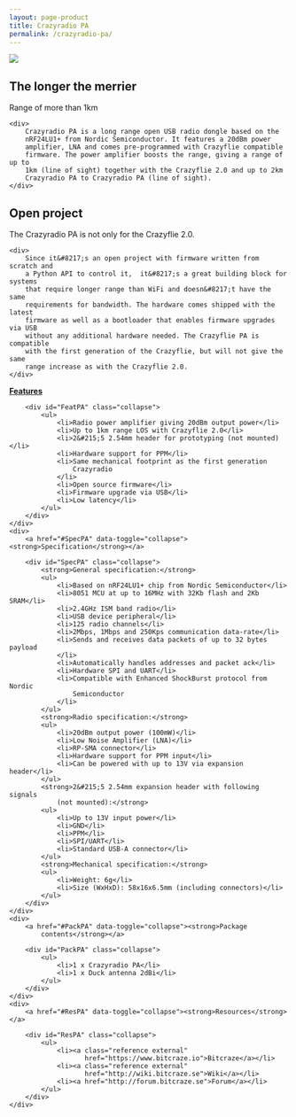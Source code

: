 ```yaml
---
layout: page-product
title: Crazyradio PA
permalink: /crazyradio-pa/
---
```


<img class="pp-main-image-wide"
     src="/wp-content/themes/kraken/images/crazyradio-pa.png"/>
<div>
    <h2><i class="fa fa-wifi"></i>The longer the merrier</h2>
    <div class="pp-catch-phrase">Range of more than 1km</div>

    <div>
        Crazyradio PA is a long range open USB radio dongle based on the
        nRF24LU1+ from Nordic Semiconductor. It features a 20dBm power
        amplifier, LNA and comes pre-programmed with Crazyflie compatible
        firmware. The power amplifier boosts the range, giving a range of up to
        1km (line of sight) together with the Crazyflie 2.0 and up to 2km
        Crazyradio PA to Crazyradio PA (line of sight).
    </div>
</div>
<div>
    <h2><i class="fa fa-unlock"></i>Open project</h2>
    <div class="pp-catch-phrase">The Crazyradio PA is not only for the Crazyflie 2.0.</div>

    <div>
        Since it&#8217;s an open project with firmware written from scratch and
        a Python API to control it,  it&#8217;s a great building block for systems
        that require longer range than WiFi and doesn&#8217;t have the same
        requirements for bandwidth. The hardware comes shipped with the latest
        firmware as well as a bootloader that enables firmware upgrades via USB
        without any additional hardware needed. The Crazyflie PA is compatible
        with the first generation of the Crazyflie, but will not give the same
        range increase as with the Crazyflie 2.0.
    </div>
</div>
<div class="pp-specs">
    <div>
        <a href="#FeatPA" data-toggle="collapse"><strong>Features</strong></a>

        <div id="FeatPA" class="collapse">
            <ul>
                <li>Radio power amplifier giving 20dBm output power</li>
                <li>Up to 1km range LOS with Crazyflie 2.0</li>
                <li>2&#215;5 2.54mm header for prototyping (not mounted)</li>
                <li>Hardware support for PPM</li>
                <li>Same mechanical footprint as the first generation
                    Crazyradio
                </li>
                <li>Open source firmware</li>
                <li>Firmware upgrade via USB</li>
                <li>Low latency</li>
            </ul>
        </div>
    </div>
    <div>
        <a href="#SpecPA" data-toggle="collapse"><strong>Specification</strong></a>

        <div id="SpecPA" class="collapse">
            <strong>General specification:</strong>
            <ul>
                <li>Based on nRF24LU1+ chip from Nordic Semiconductor</li>
                <li>8051 MCU at up to 16MHz with 32Kb flash and 2Kb SRAM</li>
                <li>2.4GHz ISM band radio</li>
                <li>USB device peripheral</li>
                <li>125 radio channels</li>
                <li>2Mbps, 1Mbps and 250Kps communication data-rate</li>
                <li>Sends and receives data packets of up to 32 bytes payload
                </li>
                <li>Automatically handles addresses and packet ack</li>
                <li>Hardware SPI and UART</li>
                <li>Compatible with Enhanced ShockBurst protocol from Nordic
                    Semiconductor
                </li>
            </ul>
            <strong>Radio specification:</strong>
            <ul>
                <li>20dBm output power (100mW)</li>
                <li>Low Noise Amplifier (LNA)</li>
                <li>RP-SMA connector</li>
                <li>Hardware support for PPM input</li>
                <li>Can be powered with up to 13V via expansion header</li>
            </ul>
            <strong>2&#215;5 2.54mm expansion header with following signals
                (not mounted):</strong>
            <ul>
                <li>Up to 13V input power</li>
                <li>GND</li>
                <li>PPM</li>
                <li>SPI/UART</li>
                <li>Standard USB-A connector</li>
            </ul>
            <strong>Mechanical specification:</strong>
            <ul>
                <li>Weight: 6g</li>
                <li>Size (WxHxD): 58x16x6.5mm (including connectors)</li>
            </ul>
        </div>
    </div>
    <div>
        <a href="#PackPA" data-toggle="collapse"><strong>Package
            contents</strong></a>

        <div id="PackPA" class="collapse">
            <ul>
                <li>1 x Crazyradio PA</li>
                <li>1 x Duck antenna 2dBi</li>
            </ul>
        </div>
    </div>
    <div>
        <a href="#ResPA" data-toggle="collapse"><strong>Resources</strong></a>

        <div id="ResPA" class="collapse">
            <ul>
                <li><a class="reference external"
                       href="https://www.bitcraze.io">Bitcraze</a></li>
                <li><a class="reference external"
                       href="http://wiki.bitcraze.se">Wiki</a></li>
                <li><a href="http://forum.bitcraze.se">Forum</a></li>
            </ul>
        </div>
    </div>
</div>
